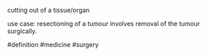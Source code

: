 cutting out of a tissue/organ

use case: resectioning of a tumour involves removal of the tumour surgically.

#definition #medicine #surgery 